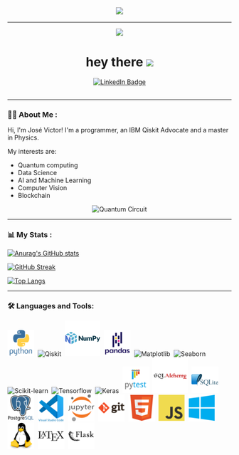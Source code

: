 <div align="center">
  <img src="https://cdnb.artstation.com/p/assets/images/images/050/449/051/original/bryan-wesley-gif-cyberpunk-city.gif?1654867381" width="800"/>
</div>


---

<div id="header" align="center">
  <img src="https://i.pinimg.com/originals/e4/26/70/e426702edf874b181aced1e2fa5c6cde.gif" width="200"/>
  <h1>
  hey there
  <img src="https://media.giphy.com/media/hvRJCLFzcasrR4ia7z/giphy.gif" width="30px"/>
  </h1>
  <div id="badges">
  <a href="https://www.linkedin.com/in/jvscursulim/">
    <img src="https://img.shields.io/badge/LinkedIn-blue?style=for-the-badge&logo=linkedin&logoColor=white" alt="LinkedIn Badge"/>
  </a>  
  </div>
  <a href="https://qiskit.org/advocates/">
    <img src="https://img.shields.io/badge/Qiskit-Advocate-blueviolet" alt=""/>
  </a>
</div>

---

### :man_technologist: About Me :

Hi, I'm José Victor! I'm a programmer, an IBM Qiskit Advocate and a master in Physics. 

My interests are:
 - Quantum computing
 - Data Science
 - AI and Machine Learning
 - Computer Vision
 - Blockchain

<div align="center">
  <img src="https://images.squarespace-cdn.com/content/v1/594ead87d2b857fe3a9b3dd8/1590193003624-I0CLZYNK33CVEMJRK4LB/Qiskit_V1_A4_ClassicalRegister.gif" title="Quantum Circuit"/>
</div>

---

### :bar_chart: My Stats :

[![Anurag's GitHub stats](https://github-readme-stats.vercel.app/api?username=jvscursulim&theme=great-gatsby&count_private=true)](https://github.com/anuraghazra/github-readme-stats)

[![GitHub Streak](http://github-readme-streak-stats.herokuapp.com?user=jvscursulim&theme=dark&background=000000)](https://git.io/streak-stats)

[![Top Langs](https://github-readme-stats.vercel.app/api/top-langs/?username=jvscursulim&layout=compact&theme=vision-friendly-dark)](https://github.com/jvscursulim/github-readme-stats)

---

### :hammer_and_wrench: Languages and Tools:

<div>
  <img src="https://github.com/devicons/devicon/blob/master/icons/python/python-original-wordmark.svg" title="Python" alt="Python" width="60" height="60"/>&nbsp;
  <img src="https://qiskit.org/documentation/stable/0.19/_static/logo.png" title="Qiskit" alt="Qiskit" width="60" height="60"/>&nbsp;
  <img src="https://github.com/devicons/devicon/blob/master/icons/numpy/numpy-original-wordmark.svg" title="NumPy" alt="NumPy" width="80" height="80"/>&nbsp;
  <img src="https://github.com/devicons/devicon/blob/master/icons/pandas/pandas-original-wordmark.svg" title="Pandas" alt="Pandas" width="60" height="60"/>&nbsp;
  <img src="https://matplotlib.org/stable/_images/sphx_glr_logos2_003.png" title="Matplotlib" alt="Matplotlib" width="180"/>&nbsp;
  <img src="https://raw.githubusercontent.com/mwaskom/seaborn/master/doc/_static/logo-wide-lightbg.svg" title="Seaborn" alt="Seaborn" width="120"/>&nbsp;
  <img src="https://upload.wikimedia.org/wikipedia/commons/thumb/0/05/Scikit_learn_logo_small.svg/1280px-Scikit_learn_logo_small.svg.png" title="Scikit-learn" alt="Scikit-learn" width="80"/>&nbsp;
  <img src="https://www.tensorflow.org/static/images/tf_logo_social.png" title="Tensorflow" alt="Tensorflow" width="100"/>&nbsp;
  <img src="https://keras.io/img/logo.png", title="Keras" alt="Keras" width="100">&nbsp;
  <img src="https://github.com/devicons/devicon/blob/master/icons/pytest/pytest-original-wordmark.svg" title="pytest" alt="pytest" width="60" height="60"/>&nbsp;
  <img src="https://github.com/devicons/devicon/blob/master/icons/sqlalchemy/sqlalchemy-original-wordmark.svg" title="SQLAlchemy" alt="SQLAlchemy" width="80" height="80"/>&nbsp;
  <img src="https://github.com/devicons/devicon/blob/master/icons/sqlite/sqlite-original-wordmark.svg" title="SQLite" alt="SQLite" width="60" height="60"/>&nbsp;
  <img src="https://github.com/devicons/devicon/blob/master/icons/postgresql/postgresql-original-wordmark.svg" title="PostgreSQL" alt="PostgreSQL" width="60" height="60"/>&nbsp;
  <img src="https://github.com/devicons/devicon/blob/master/icons/vscode/vscode-original-wordmark.svg" title="VS Code" alt="VS Code" width="60" height="60"/>&nbsp;
  <img src="https://github.com/devicons/devicon/blob/master/icons/jupyter/jupyter-original-wordmark.svg" title="Jupyter" alt="Jupyter" width="60" height="60"/>&nbsp;
  <img src="https://github.com/devicons/devicon/blob/master/icons/git/git-original-wordmark.svg" title="Git" **alt="Git" width="60" height="60"/>&nbsp;
  <img src="https://github.com/devicons/devicon/blob/master/icons/html5/html5-original.svg" title="HTML5" alt="HTML" width="60" height="60"/>&nbsp;
  <img src="https://github.com/devicons/devicon/blob/master/icons/javascript/javascript-original.svg" title="JavaScript" alt="JavaScript" width="60" height="60"/>&nbsp;
  <img src="https://github.com/devicons/devicon/blob/master/icons/windows8/windows8-original.svg" title="Windows" alt="Windows" width="60" height="60"/>&nbsp;
  <img src="https://github.com/devicons/devicon/blob/master/icons/linux/linux-original.svg" title="Linux" alt="Linux" width="60" height="60"/>&nbsp;
  <img src="https://github.com/devicons/devicon/blob/master/icons/latex/latex-original.svg" title="LaTeX" alt="LaTeX" width="60" height="60"/>&nbsp;
  <img src="https://github.com/devicons/devicon/blob/master/icons/flask/flask-original-wordmark.svg" title="Flask" alt="Flask" width="60" height="60"/>&nbsp;
</div>

<!--
**jvscursulim/jvscursulim** is a ✨ _special_ ✨ repository because its `README.md` (this file) appears on your GitHub profile.

Here are some ideas to get you started:

- 🔭 I’m currently working on ...
- 🌱 I’m currently learning ...
- 👯 I’m looking to collaborate on ...
- 🤔 I’m looking for help with ...
- 💬 Ask me about ...
- 📫 How to reach me: ...
- 😄 Pronouns: ...
- ⚡ Fun fact: ...

<img src="https://komarev.com/ghpvc/?username=jvscursulim&style=flat-square&color=blue" alt=""/>

-->
